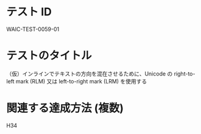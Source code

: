 # テスト ID

WAIC-TEST-0059-01

# テストのタイトル

（仮）インラインでテキストの方向を混在させるために、Unicode の right-to-left mark (RLM)
又は left-to-right mark (LRM) を使用する

# 関連する達成方法 (複数)

H34
